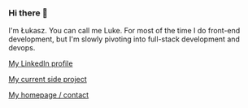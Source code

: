 ### Hi there 👋

I'm Łukasz. You can call me Luke. For most of the time I do front-end development, but I'm slowly pivoting into full-stack development and devops.

[My LinkedIn profile](https://www.linkedin.com/in/lukaszwojcik/)

[My current side project](https://github.com/sc2pte)

[My homepage / contact](https://www.lukaszwojcik.net/)
